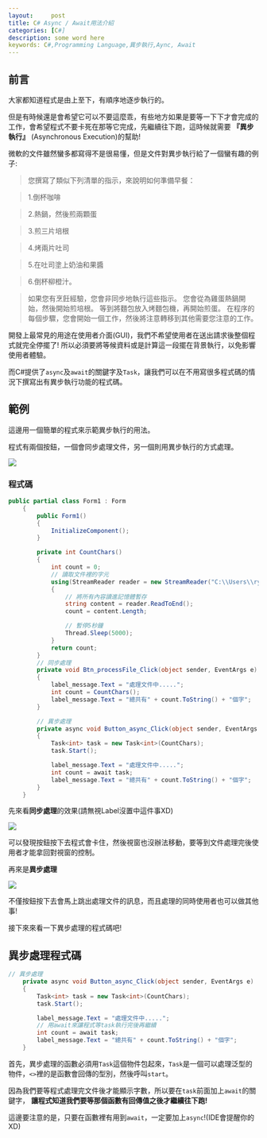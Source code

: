 ```yaml
---
layout:     post
title: C# Async / Await用法介紹   
categories: [C#]
description: some word here
keywords: C#,Programming Language,異步執行,Aync, Await
---
```


## 前言
大家都知道程式是由上至下，有順序地逐步執行的。

但是有時候還是會希望它可以不要這麼乖，有些地方如果是要等一下下才會完成的工作，會希望程式不要卡死在那等它完成，先繼續往下跑，這時候就需要 **『異步執行』** (Asynchronous Execution)的幫助!

微軟的文件雖然蠻多都寫得不是很易懂，但是文件對異步執行給了一個蠻有趣的例子:
>您撰寫了類似下列清單的指示，來說明如何準備早餐：

>1.倒杯咖啡

>2.熱鍋，然後煎兩顆蛋

>3.煎三片培根

>4.烤兩片吐司

>5.在吐司塗上奶油和果醬

>6.倒杯柳橙汁。

>如果您有烹飪經驗，您會非同步地執行這些指示。 您會從為雞蛋熱鍋開始，然後開始煎培根。 等到將麵包放入烤麵包機，再開始煎蛋。 在程序的每個步驟，您會開始一個工作，然後將注意轉移到其他需要您注意的工作。

開發上最常見的用途在使用者介面(GUI)，我們不希望使用者在送出請求後整個程式就完全停擺了! 所以必須要將等候資料或是計算這一段擺在背景執行，以免影響使用者體驗。


而C#提供了`async`及`await`的關鍵字及`Task`，讓我們可以在不用寫很多程式碼的情況下撰寫出有異步執行功能的程式碼。

## 範例
這邊用一個簡單的程式來示範異步執行的用法。

程式有兩個按鈕，一個會同步處理文件，另一個則用異步執行的方式處理。

![](https://i.imgur.com/boHlPpJ.jpg)

### 程式碼

```C#
public partial class Form1 : Form
    {
        public Form1()
        {
            InitializeComponent();
        }

        private int CountChars()
        {
            int count = 0;
            // 讀取文件裡的字元
            using(StreamReader reader = new StreamReader("C:\\Users\\ryanchen34057\\Desktop\\test.txt"))
            {
                // 將所有內容讀進記憶體暫存
                string content = reader.ReadToEnd();
                count = content.Length;

                // 暫停5秒鐘
                Thread.Sleep(5000);
            }
            return count;
        }
        // 同步處理
        private void Btn_processFile_Click(object sender, EventArgs e)
        {
            label_message.Text = "處理文件中.....";
            int count = CountChars();
            label_message.Text = "總共有" + count.ToString() + "個字";
        }

        // 異步處理
        private async void Button_async_Click(object sender, EventArgs e)
        {
            Task<int> task = new Task<int>(CountChars);
            task.Start();

            label_message.Text = "處理文件中.....";
            int count = await task;
            label_message.Text = "總共有" + count.ToString() + "個字";
        }
    }
```


先來看**同步處理**的效果(請無視Label沒置中這件事XD)

![](https://i.imgur.com/jTRRlgr.gif)

可以發現按鈕按下去程式會卡住，然後視窗也沒辦法移動，要等到文件處理完後使用者才能拿回對視窗的控制。

再來是**異步處理**

![](https://i.imgur.com/jxMgZdB.gif)

不僅按鈕按下去會馬上跳出處理文件的訊息，而且處理的同時使用者也可以做其他事!


接下來來看一下異步處理的程式碼吧!

## 異步處理程式碼
```csharp
// 異步處理
    private async void Button_async_Click(object sender, EventArgs e)
    {
        Task<int> task = new Task<int>(CountChars);
        task.Start();

        label_message.Text = "處理文件中.....";
        // 用await來讓程式等task執行完後再繼續
        int count = await task;
        label_message.Text = "總共有" + count.ToString() + "個字";
    }
```

首先，異步處理的函數必須用`Task`這個物件包起來，`Task`是一個可以處理泛型的物件，`<>`裡的是函數會回傳的型別，然後呼叫`start`。

因為我們要等程式處理完文件後才能顯示字數，所以要在`task`前面加上`await`的關鍵字，
**讓程式知道我們要等那個函數有回傳值之後才繼續往下跑!**

這邊要注意的是，只要在函數裡有用到`await`，一定要加上`async`!(IDE會提醒你的XD)

